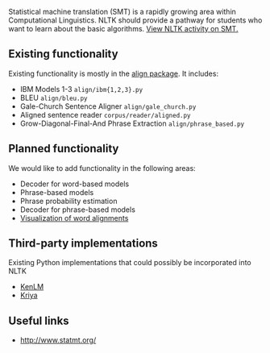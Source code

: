 Statistical machine translation (SMT) is a rapidly growing area within Computational Linguistics. NLTK should provide a pathway for students who want to learn about the basic algorithms. [View NLTK activity on SMT.](https://github.com/nltk/nltk/issues?labels=SMT)

## Existing functionality

Existing functionality is mostly in the [align package](https://github.com/nltk/nltk/tree/develop/nltk/align). It includes:

* IBM Models 1-3 `align/ibm{1,2,3}.py`
* BLEU `align/bleu.py`
* Gale-Church Sentence Aligner `align/gale_church.py`
* Aligned sentence reader `corpus/reader/aligned.py`
* Grow-Diagonal-Final-And Phrase Extraction `align/phrase_based.py`

## Planned functionality

We would like to add functionality in the following areas:

* Decoder for word-based models
* Phrase-based models
 * Phrase probability estimation
* Decoder for phrase-based models
* [Visualization of word alignments](https://github.com/nltk/nltk/issues/684)

## Third-party implementations

Existing Python implementations that could possibly be incorporated into NLTK

* [KenLM](https://github.com/kpu/kenlm/tree/master/python)
* [Kriya](https://github.com/sfu-natlang/Kriya)

## Useful links

* http://www.statmt.org/